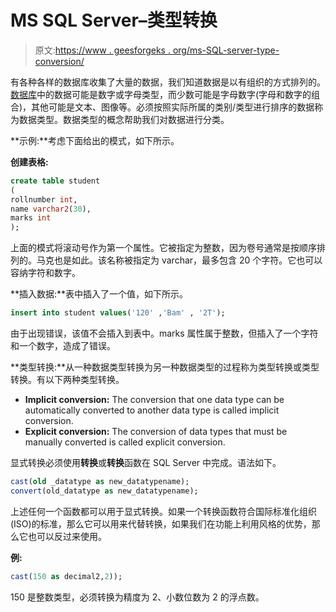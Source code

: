 # MS SQL Server–类型转换

> 原文:[https://www . geesforgeks . org/ms-SQL-server-type-conversion/](https://www.geeksforgeeks.org/ms-sql-server-type-conversion/)

有各种各样的数据库收集了大量的数据，我们知道数据是以有组织的方式排列的。[数据库](https://www.geeksforgeeks.org/introduction-of-dbms-database-management-system-set-1/)中的数据可能是数字或字母类型，而少数可能是字母数字(字母和数字的组合)，其他可能是文本、图像等。必须按照实际所属的类别/类型进行排序的数据称为数据类型。数据类型的概念帮助我们对数据进行分类。

**示例:**考虑下面给出的模式，如下所示。

**创建表格:**

```sql
create table student
(
rollnumber int, 
name varchar2(30), 
marks int
);
```

上面的模式将滚动号作为第一个属性。它被指定为整数，因为卷号通常是按顺序排列的。马克也是如此。该名称被指定为 varchar，最多包含 20 个字符。它也可以容纳字符和数字。

**插入数据:**表中插入了一个值，如下所示。

```sql
insert into student values('120' ,'Bam' , '2T');
```

由于出现错误，该值不会插入到表中。marks 属性属于整数，但插入了一个字符和一个数字，造成了错误。

**类型转换:**从一种数据类型转换为另一种数据类型的过程称为类型转换或类型转换。有以下两种类型转换。

*   **Implicit conversion:** The conversion that one data type can be automatically converted to another data type is called implicit conversion.
*   **Explicit conversion:** The conversion of data types that must be manually converted is called explicit conversion.

显式转换必须使用**转换**或**转换**函数在 SQL Server 中完成。语法如下。

```sql
cast(old _datatype as new_datatypename);
convert(old_datatype as new_datatypename);
```

上述任何一个函数都可以用于显式转换。如果一个转换函数符合国际标准化组织(ISO)的标准，那么它可以用来代替转换，如果我们在功能上利用风格的优势，那么它也可以反过来使用。

**例:**

```sql
cast(150 as decimal2,2));
```

150 是整数类型，必须转换为精度为 2、小数位数为 2 的浮点数。